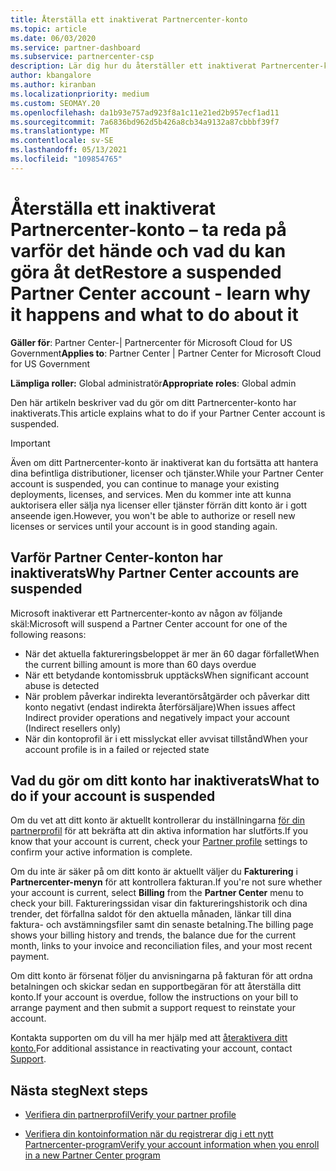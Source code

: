 ```yaml
---
title: Återställa ett inaktiverat Partnercenter-konto
ms.topic: article
ms.date: 06/03/2020
ms.service: partner-dashboard
ms.subservice: partnercenter-csp
description: Lär dig hur du återställer ett inaktiverat Partnercenter-konto, varför ett partnerkonto inaktiveras och hur du kan använda ditt konto under indragningen.
author: kbangalore
ms.author: kiranban
ms.localizationpriority: medium
ms.custom: SEOMAY.20
ms.openlocfilehash: da1b93e757ad923f8a1c11e21ed2b957ecf1ad11
ms.sourcegitcommit: 7a6836bd962d5b426a8cb34a9132a87cbbbf39f7
ms.translationtype: MT
ms.contentlocale: sv-SE
ms.lasthandoff: 05/13/2021
ms.locfileid: "109854765"
---
```

# <a name="restore-a-suspended-partner-center-account---learn-why-it-happens-and-what-to-do-about-it"></a><span data-ttu-id="19a7c-103">Återställa ett inaktiverat Partnercenter-konto – ta reda på varför det hände och vad du kan göra åt det</span><span class="sxs-lookup"><span data-stu-id="19a7c-103">Restore a suspended Partner Center account - learn why it happens and what to do about it</span></span>

<span data-ttu-id="19a7c-104">**Gäller för**: Partner Center-| Partnercenter för Microsoft Cloud for US Government</span><span class="sxs-lookup"><span data-stu-id="19a7c-104">**Applies to**: Partner Center | Partner Center for Microsoft Cloud for US Government</span></span>

<span data-ttu-id="19a7c-105">**Lämpliga roller:** Global administratör</span><span class="sxs-lookup"><span data-stu-id="19a7c-105">**Appropriate roles**: Global admin</span></span>

<span data-ttu-id="19a7c-106">Den här artikeln beskriver vad du gör om ditt Partnercenter-konto har inaktiverats.</span><span class="sxs-lookup"><span data-stu-id="19a7c-106">This article explains what to do if your Partner Center account is suspended.</span></span>

> [!IMPORTANT]  
> <span data-ttu-id="19a7c-107">Även om ditt Partnercenter-konto är inaktiverat kan du fortsätta att hantera dina befintliga distributioner, licenser och tjänster.</span><span class="sxs-lookup"><span data-stu-id="19a7c-107">While your Partner Center account is suspended, you can continue to manage your existing deployments, licenses, and services.</span></span> <span data-ttu-id="19a7c-108">Men du kommer inte att kunna auktorisera eller sälja nya licenser eller tjänster förrän ditt konto är i gott anseende igen.</span><span class="sxs-lookup"><span data-stu-id="19a7c-108">However, you won't be able to authorize or resell new licenses or services until your account is in good standing again.</span></span>

## <a name="why-partner-center-accounts-are-suspended"></a><span data-ttu-id="19a7c-109">Varför Partner Center-konton har inaktiverats</span><span class="sxs-lookup"><span data-stu-id="19a7c-109">Why Partner Center accounts are suspended</span></span>

<span data-ttu-id="19a7c-110">Microsoft inaktiverar ett Partnercenter-konto av någon av följande skäl:</span><span class="sxs-lookup"><span data-stu-id="19a7c-110">Microsoft will suspend a Partner Center account for one of the following reasons:</span></span>

- <span data-ttu-id="19a7c-111">När det aktuella faktureringsbeloppet är mer än 60 dagar förfallet</span><span class="sxs-lookup"><span data-stu-id="19a7c-111">When the current billing amount is more than 60 days overdue</span></span>
- <span data-ttu-id="19a7c-112">När ett betydande kontomissbruk upptäcks</span><span class="sxs-lookup"><span data-stu-id="19a7c-112">When significant account abuse is detected</span></span>
- <span data-ttu-id="19a7c-113">När problem påverkar indirekta leverantörsåtgärder och påverkar ditt konto negativt (endast indirekta återförsäljare)</span><span class="sxs-lookup"><span data-stu-id="19a7c-113">When issues affect Indirect provider operations and negatively impact your account (Indirect resellers only)</span></span>
- <span data-ttu-id="19a7c-114">När din kontoprofil är i ett misslyckat eller avvisat tillstånd</span><span class="sxs-lookup"><span data-stu-id="19a7c-114">When your account profile is in a failed or rejected state</span></span>

## <a name="what-to-do-if-your-account-is-suspended"></a><span data-ttu-id="19a7c-115">Vad du gör om ditt konto har inaktiverats</span><span class="sxs-lookup"><span data-stu-id="19a7c-115">What to do if your account is suspended</span></span>

<span data-ttu-id="19a7c-116">Om du vet att ditt konto är aktuellt kontrollerar du inställningarna [för din partnerprofil](https://partner.microsoft.com/pcv/accountsettings/partnerprofile) för att bekräfta att din aktiva information har slutförts.</span><span class="sxs-lookup"><span data-stu-id="19a7c-116">If you know that your account is current, check your [Partner profile](https://partner.microsoft.com/pcv/accountsettings/partnerprofile) settings to confirm your active information is complete.</span></span> 

<span data-ttu-id="19a7c-117">Om du inte är säker på om ditt konto är aktuellt väljer du **Fakturering** i **Partnercenter-menyn** för att kontrollera fakturan.</span><span class="sxs-lookup"><span data-stu-id="19a7c-117">If you're not sure whether your account is current, select **Billing** from the **Partner Center** menu to check your bill.</span></span> <span data-ttu-id="19a7c-118">Faktureringssidan visar din faktureringshistorik och dina trender, det förfallna saldot för den aktuella månaden, länkar till dina faktura- och avstämningsfiler samt din senaste betalning.</span><span class="sxs-lookup"><span data-stu-id="19a7c-118">The billing page shows your billing history and trends, the balance due for the current month, links to your invoice and reconciliation files, and your most recent payment.</span></span>

<span data-ttu-id="19a7c-119">Om ditt konto är försenat följer du anvisningarna på fakturan för att ordna betalningen och skickar sedan en supportbegäran för att återställa ditt konto.</span><span class="sxs-lookup"><span data-stu-id="19a7c-119">If your account is overdue, follow the instructions on your bill to arrange payment and then submit a support request to reinstate your account.</span></span> 

<span data-ttu-id="19a7c-120">Kontakta supporten om du vill ha mer hjälp med att [återaktivera ditt konto.](https://partner.microsoft.com/dashboard/support/csp/servicerequests/create)</span><span class="sxs-lookup"><span data-stu-id="19a7c-120">For additional assistance in reactivating your account, contact [Support](https://partner.microsoft.com/dashboard/support/csp/servicerequests/create).</span></span>

## <a name="next-steps"></a><span data-ttu-id="19a7c-121">Nästa steg</span><span class="sxs-lookup"><span data-stu-id="19a7c-121">Next steps</span></span>

- [<span data-ttu-id="19a7c-122">Verifiera din partnerprofil</span><span class="sxs-lookup"><span data-stu-id="19a7c-122">Verify your partner profile</span></span>](update-your-partner-profile.md)

- [<span data-ttu-id="19a7c-123">Verifiera din kontoinformation när du registrerar dig i ett nytt Partnercenter-program</span><span class="sxs-lookup"><span data-stu-id="19a7c-123">Verify your account information when you enroll in a new Partner Center program</span></span>](verification-responses.md)
